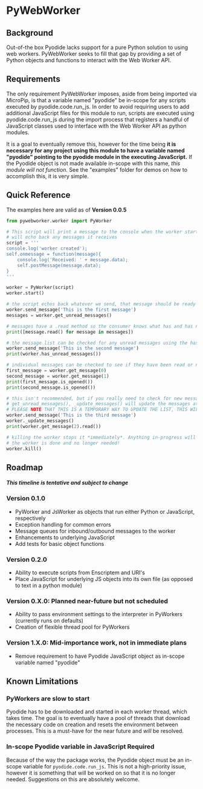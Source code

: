 # PyWebWorker

## Background
Out-of-the box Pyodide lacks support for a pure Python solution to using web workers. PyWebWorker seeks to fill that 
gap by providing a set of Python objects and functions to interact with the Web Worker API.

## Requirements
The only requirement PyWebWorker imposes, aside from being imported via MicroPip, is that a variable named "pyodide" 
be in-scope for any scripts executed by pyodide.code.run_js. In order to avoid requiring users to add additional 
JavaScript files for this module to run, scripts are executed using pyodide.code.run_js during the import process 
that registers a handful of JavaScript classes used to interface with the Web Worker API as python modules.

It is a goal to eventually remove this, however for the time being **it is necessary for any project using this module
to have a variable named "pyodide" pointing to the pyodide module in the executing JavaScript.** If the Pyodide object
is not made available in-scope with this name, *this module will not function.* See the "examples" folder for demos on
how to accomplish this, it is very simple.

## Quick Reference
The examples here are valid as of **Version 0.0.5**

```python
from pywebworker.worker import PyWorker

# This script will print a message to the console when the worker starts and
# will echo back any messages it receives
script = '''
console.log('worker created');
self.onmessage = function(message){
	console.log('Received: ' + message.data);
	self.postMessage(message.data);
}
'''

worker = PyWorker(script)
worker.start()

# the script echos back whatever we send, that message should be ready for us
worker.send_message('This is the first message')
messages = worker.get_unread_messages()

# messages have a .read method so the consumer knows what has and has not been processed
print([message.read() for message in messages])

# the message list can be checked for any unread messages using the has_unread_messages method
worker.send_message('This is the second message')
print(worker.has_unread_messages())

# individual messages can be checked to see if they have been read or not
first_message = worker.get_message(0)
second_message = worker.get_message(1)
print(first_message.is_opened())
print(second_message.is_opened())

# this isn't recommended, but if you really need to check for new messages without using has_unread_messages() or
# get_unread_messages(), _update_messages() will update the messages attribute.
# PLEASE NOTE THAT THIS IS A TEMPORARY WAY TO UPDATE THE LIST, THIS WILL BE REMOVED LATER
worker.send_message('This is the third message')
worker._update_messages()
print(worker.get_message(2).read())

# killing the worker stops it *immediately*. Anything in-progress will be stopped, so only use this when it is certain
# the worker is done and no longer needed!
worker.kill()
```

## Roadmap

#### *This timeline is tentative and subject to change*

### Version 0.1.0

- PyWorker and JsWorker as objects that run either Python or JavaScript, respectively
- Exception handling for common errors
- Message queues for inbound/outbound messages to the worker
- Enhancements to underlying JavaScript
- Add tests for basic object functions

### Version 0.2.0

- Ability to execute scripts from Enscriptem and URI's
- Place JavaScript for underlying JS objects into its own file (as opposed to text in a python module)

### Version 0.X.0: Planned near-future but not scheduled

- Ability to pass environment settings to the interpreter in PyWorkers (currently runs on defaults)
- Creation of flexible thread pool for PyWorkers

### Version 1.X.0: Mid-importance work, not in immediate plans

- Remove requirement to have Pyodide JavaScript object as in-scope variable named "pyodide"

## Known Limitations

### PyWorkers are slow to start
Pyodide has to be downloaded and started in each worker thread, which takes time. The goal is to eventually have a pool
of threads that download the necessary code on creation and resets the environment between processes. This is a
must-have for the near future and *will* be resolved.

### In-scope Pyodide variable in JavaScript Required
Because of the way the package works, the Pyodide object must be an in-scope variable for `pyodide.code.run_js`. 
This is not a high-priority issue, however it is something that will be worked on so that it is no longer needed.
Suggestions on this are absolutely welcome.